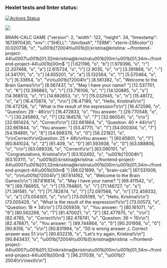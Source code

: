 ### Hexlet tests and linter status:
[![Actions Status](https://github.com/KristinaMalikova/frontend-project-44/workflows/hexlet-check/badge.svg)](https://github.com/KristinaMalikova/frontend-project-44/actions)

<a href="https://codeclimate.com/github/KristinaMalikova/frontend-project-44/maintainability"><img src="https://api.codeclimate.com/v1/badges/3bc1091d57000c3979f1/maintainability" /></a>

BRAIN-CALC GAME
{"version": 2, "width": 122, "height": 34, "timestamp": 1673970430, "env": {"SHELL": "/bin/bash", "TERM": "xterm-256color"}}
[0.020738, "o", "\u001b[?2004h\u001b]0;kristina@kristina: ~/frontend-project-44\u0007\u001b[01;32mkristina@kristina\u001b[00m:\u001b[01;34m~/frontend-project-44\u001b[00m$ "]
[1.621196, "o", "b"]
[1.979396, "o", "r"]
[2.207468, "o", "a"]
[2.615724, "o", "i"]
[2.9035, "o", "n"]
[3.391868, "o", "-"]
[4.341701, "o", "c"]
[4.655201, "o", "a"]
[5.132564, "o", "l"]
[5.570464, "o", "c"]
[6.33854, "o", "\r\n\u001b[?2004l\r"]
[8.561382, "o", "Welcome to the Brain Games!\r\n"]
[8.567437, "o", "May I have your name?  "]
[12.537701, "o", "K"]
[13.398883, "o", "r"]
[13.716106, "o", "i"]
[14.120885, "o", "s"]
[14.368513, "o", "t"]
[14.682653, "o", "i"]
[15.032945, "o", "n"]
[15.48172, "o", "a"]
[16.470874, "o", "\r\n"]
[16.47189, "o", "Hello, Kristina!\r\n"]
[16.472126, "o", "What is the result of the expression?\r\n"]
[16.472596, "o", "Question: 29 - 46\r\n"]
[16.472833, "o", "You answer: "]
[29.770548, "o", "-"]
[30.245893, "o", "1"]
[32.184578, "o", "7"]
[32.660541, "o", "\r\n"]
[32.661424, "o", "Correct!\r\n"]
[32.661664, "o", "Question: 40 * 44\r\n"]
[32.661844, "o", "You answer: "]
[53.47711, "o", "1"]
[54.000304, "o", "7"]
[54.194891, "o", "6"]
[54.998376, "o", "0"]
[56.221821, "o", "\r\nCorrect!\r\nQuestion: 25 * 48\r\nYou answer: "]
[60.65601, "o", "1"]
[60.841024, "o", "2"]
[61.409, "o", "0"]
[61.593938, "o", "0"]
[63.088806, "o", "\r\n"]
[63.089336, "o", "Correct!\r\n"]
[63.090101, "o", "Congratulations, Kristina!\r\n"]
[63.102492, "o", "\u001b[?2004h"]
[63.103111, "o", "\u001b]0;kristina@kristina: ~/frontend-project-44\u0007\u001b[01;32mkristina@kristina\u001b[00m:\u001b[01;34m~/frontend-project-44\u001b[00m$ "]
[66.021899, "o", "brain-calc"]
[67.531009, "o", "\r\n\u001b[?2004l\r"]
[67.614162, "o", "Welcome to the Brain Games!\r\n"]
[67.616814, "o", "May I have your name?  "]
[69.411542, "o", "K"]
[69.786955, "o", "r"]
[70.794801, "o", "i"]
[71.146727, "o", "s"]
[71.391581, "o", "t"]
[71.782874, "o", "i"]
[72.097568, "o", "n"]
[72.459332, "o", "a"]
[73.004301, "o", "\r\n"]
[73.005199, "o", "Hello, Kristina!\r\n"]
[73.005429, "o", "What is the result of the expression?\r\n"]
[73.00573, "o", "Question: 18 * 34\r\n"]
[73.005939, "o", "You answer: "]
[80.161071, "o", "6"]
[80.562269, "o", "1"]
[81.470021, "o", "2"]
[82.477675, "o", "\r\n"]
[82.4785, "o", "Correct!\r\n"]
[82.478741, "o", "Question: 36 + 15\r\n"]
[82.478871, "o", "You answer: "]
[89.744864, "o", "5"]
[90.201958, "o", "0"]
[90.8316, "o", "\r\n"]
[90.831994, "o", "50 is wrong answer ;(. Correct answer was 51.\r\n"]
[90.832218, "o", "Let's try again, Kristina!\r\n"]
[90.843437, "o", "\u001b[?2004h\u001b]0;kristina@kristina: ~/frontend-project-44\u0007\u001b[01;32mkristina@kristina\u001b[00m:\u001b[01;34m~/frontend-project-44\u001b[00m$ "]
[96.217039, "o", "\u001b[?2004l\r\r\nexit\r\n"]